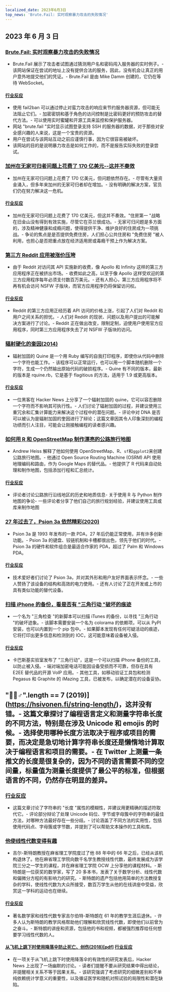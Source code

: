```yaml
---
localized_date: 2023年6月3日
top_news: 'Brute.Fail: 实时观察暴力攻击的失败情况'
---
```


## 2023 年 6 月 3 日

### [Brute.Fail: 实时观察暴力攻击的失败情况](https://brute.fail/)

- Brute.Fail 展示了攻击者试图通过猜测用户名和密码闯入服务器的实时例子。- 该网站保证在尝试的地址上没有提供合法的服务，因此，没有机会让真正的用户意外地提交他们的凭证。- Brute.Fail 是由 Mike Damm 创建的，它仍在等待 WebSocket。

#### [行业反应](http://news.ycombinator.com/item?id=36169954)

- 使用 fail2ban 可以通过停止对蛮力攻击的响应来节约服务器资源，但可能无法阻止它们。- 加密密钥和基于角色的访问控制是比密码更好的预防攻击的替代方法。- 可以使用实时蜜罐和开源工具来监控和保护服务器。
- 网站 "brute.fail "实时显示试图登录支持 SSH 的服务器的数据，对于那些对安全感兴趣的人来说，这是一个宝贵的资源。
- 用户在尝试与该网站互动之前应谨慎行事，因为它很容易被破坏。
- 该网站的目的是说明暴力攻击是如何工作的，而不是报告实际失败的登录尝试。

### [加州在无家可归者问题上花费了 170 亿美元--这并不奏效](https://www.wsj.com/articles/california-homeless-population-oakland-wood-street-encampment-78d42cc3)

- 加州在无家可归问题上花费了 170 亿美元，但问题依然存在。- 尽管有大量资金涌入，但多年来加州的无家可归者却在增加。- 没有明确的解决方案，官员们仍在努力解决这一危机。

#### [行业反应](http://news.ycombinator.com/item?id=36162154)

- 加州在无家可归问题上花费了 170 亿美元，但这并不奏效。"住房第一 "战略在旧金山没有得到有效实施，尽管它在芬兰很成功。- 无家可归问题是多方面的，涉及精神健康和成瘾问题，使得提供干净、维护良好的住房成为一项挑战。- 争论的焦点是是否提供免费住房，人们担心公共住房和 "免费住房 "被人利用，也担心是否把重点放在经济适用房或毒瘾干预上作为解决方案。

### [第三方 Reddit 应用被涨价压垮](https://kotaku.com/reddit-third-party-3rd-apps-pricing-crush-ios-android-1850493992)

- 由于 Reddit 对访问其 API 实施新的收费，像 Apollo 和 Infinity 这样的第三方应用程序正在被挤出市场。- 收费如此之高，以至于像 Apollo 这样受欢迎的第三方应用程序每年必须支付数百万美元。- 还有人担心，第三方应用程序将不再有机会访问 NSFW 子版块，而官方应用程序仍将保留访问权。

#### [行业反应](http://news.ycombinator.com/item?id=36162235)

- Reddit 的第三方应用正经历着 API 访问的价格上涨，引起了人们对 Reddit 和用户之间关系的担忧。- 人们对 Reddit 的现状、问题以及用户提出的可能解决方案进行了讨论。- Reddit 正在做出改变，限制定制，迫使用户使用官方应用程序，同时第三方应用程序失去了对 NSFW 子版块的访问。

### [辐射硬化的奎因(2014)](https://github.com/mame/radiation-hardened-quine)

- 辐射加固的 Quine 是一个用 Ruby 编写的自我打印程序，即使你从代码中删除一个字符也能工作。- 该程序可以正常运行，也可以用一个脚本随机删除一个字符，生成一个仍然输出原始代码的破损程序。- Quine 有不同的版本，最新的版本是 rquine.rb，它是基于 flagitious 的方法，适用于 1.9 或更高版本。

#### [行业反应](http://news.ycombinator.com/item?id=36162164)

- 一位黑客在 Hacker News 上分享了一个辐射加固的 quine，它可以容忍删除一个字符而不影响其可执行性。- 人们讨论了辐射加固的过程，并建议使用三重冗余和汇集计算能力来解决这个过程中的潜在问题。- 评论中对 DNA 是否可以被认为是辐射加固的奎因进行了辩论；这篇文章因其令人印象深刻的编程功绩而引人注目，可能会让刚接触编程的读者感兴趣。

### [如何用 R 和 OpenStreetMap 制作漂亮的公路旅行地图](https://www.andrewheiss.com/blog/2023/06/01/geocoding-routing-openstreetmap-r/)

- Andrew Heiss 解释了他如何使用 OpenStreetMap、R、`sf`和`ggplot2`来创建公路旅行地图。- 他通过 Open Source Routing Machine (OSRM) API 使用地理编码和路由，作为 Google Maps 的替代品。- 他提供了 R 代码来自动处理和制作地图，包括添加行程和汇总统计。

#### [行业反应](http://news.ycombinator.com/item?id=36159864)

- 评论者讨论公路旅行沿线地区的历史和地质信息- 关于使用 R 与 Python 制作地图的争论- 一些评论者分享了他们自己的旅行规划经验，并建议使用工具或库来制作地图

### [27 年过去了，Psion 3a 依然精彩(2020)](https://mcgst.com/2020/12/01/27-years-later-and-the-psion-3a-is-still-wonderful/)

- Psion 3a 是 1993 年发布的一款 PDA，27 年后仍能正常使用，并有许多创新功能。- Psion 3a 的键盘、铰链机制和卡槽都很出色，领先于他们的时代。- Psion 3a 的硬件和软件组合是最适合作家的 PDA，超过了 Palm 和 Windows PDA。

#### [行业反应](http://news.ycombinator.com/item?id=36162265)

- 技术爱好者们讨论了 Psion 3a，并对其外形和用户友好界面表示怀念。- 一些人赞扬了该设备的结构和高效的电力使用。- 还有人讨论了正在开发或上市的具有类似功能的替代设备。

### [扫描 iPhone 的备份，看是否有 "三角行动 "破坏的痕迹](https://github.com/KasperskyLab/triangle_check)

- 一个名为 "三角检查 "的新脚本可以扫描 iTunes 的备份，以寻找 "三角行动 "的破坏迹象。- 该脚本需要安装一个名为 colorama 的依赖项，可以从 PyPI 安装，也可以内置到一个 pip 包中。- 如果脚本发现有任何可疑活动的痕迹，它将打印出更多信息和检测到的 IOC，这可能意味着设备被入侵。

#### [行业反应](http://news.ycombinator.com/item?id=36164340)

- 卡巴斯基实验室发布了 "三角行动"，这是一个可以扫描 iPhone 备份的工具，以防止被入侵。- 端对端加密电话可能因设备受损而不可靠，但存在具有 E2EE 替代品的开源 VoIP 应用。- 其他工具，如移动验证工具包和检测 Pegasus 和 Graphite 的 iMazing 工具，已被发布，以确定潜在的设备妥协。

## "🤦🏼♂".length == 7 (2019)](https://hsivonen.fi/string-length/)，这并没有错。- 这篇文章探讨了编程语言定义和测量字符串长度的不同方法，特别是在涉及 Unicode 和 emojis 的时候。- 选择使用哪种长度方法取决于程序或项目的需要，而决定是急切地计算字符串长度还是懒惰地计算取决于编程语言和项目的需要。- 在 Twitter 上测量一条推文的长度是很复杂的，因为不同的语言需要不同的空间量，标量值为测量长度提供了最公平的标准，但根据语言的不同，仍然存在明显的差异。

### [行业反应](http://news.ycombinator.com/item?id=36159443)

- 这篇文章讨论了字符串的 "长度 "属性的模糊性，并建议用更精确的描述符取代它。- 评论部分辩论了处理 Unicode 码位、字节或字母簇中的字符串的最佳方法，对哪种方法最好存在一些分歧。- 讨论涵盖了不同方法的实用性，包括使用代码点、字母簇或字节数，并提到了可以帮助文本操作的工具和库。

### [他使线性代数变得有趣](https://news.mit.edu/2023/gilbert-strang-made-linear-algebra-fun-0531)

- 吉尔-斯特朗教授在麻省理工学院度过了他 88 年中的 66 年之后，已经从该机构退休了。他在麻省理工学院向数千名学生教授线性代数，最终发展成为该学院三分之一学生的课程，并在麻省理工学院 OCW 上分享他的课程材料。- 斯特朗是一位获奖的数学家，写了 20 多本书，发表了关于数学分析、线性代数和偏微分方程的有影响力的研究。- 斯特朗的遗产包括他用简单的方法教授复杂的学科，使线性代数为大众所接受，数百万学生从他的在线讲座中受益，欣赏这一学科的运动也在继续。

#### [行业反应](http://news.ycombinator.com/item?id=36168068)

- 著名数学家和线性代数专家吉尔伯特-斯特朗在 61 年的教学生涯后退休。- 许多人认为斯特朗的教学风格帮助他们理解和欣赏线性代数，即使他们以前曾为之奋斗。- 斯特朗的讲座和资源，包括他的书和视频，都被强烈推荐给任何想要学习线性代数的人。

#### [从飞机上跳下时使用降落伞防止死亡、创伤(2018)[pdf]](https://www.bmj.com/content/bmj/363/bmj.k5094.full.pdf) [行业反应](http://news.ycombinator.com/item?id=36161175)

- 在一项关于从飞机上跳下时使用降落伞的有效性的研究发表后，Hacker News 上出现了一场幽默的讨论。- 读者们提醒不要从研究结果中得出结论，并提醒相关关系不等于因果关系。- 该研究强调了考虑研究的细微差别和不单纯依赖统计学意义的重要性，以及循证医学和随机对照试验的局限性和潜在缺陷。

</Steps>
